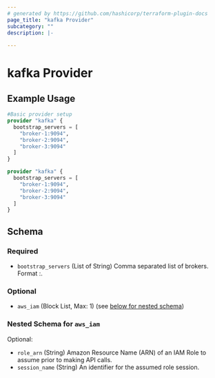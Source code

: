 ```yaml
---
# generated by https://github.com/hashicorp/terraform-plugin-docs
page_title: "kafka Provider"
subcategory: ""
description: |-
  
---
```


# kafka Provider



## Example Usage

```terraform
#Basic provider setup
provider "kafka" {
  bootstrap_servers = [
    "broker-1:9094",
    "broker-2:9094",
    "broker-3:9094"
  ]
}

provider "kafka" {
  bootstrap_servers = [
    "broker-1:9094",
    "broker-2:9094",
    "broker-3:9094"
  ]
}
```

<!-- schema generated by tfplugindocs -->
## Schema

### Required

- `bootstrap_servers` (List of String) Comma separated list of brokers. Format <broker>:<port>.

### Optional

- `aws_iam` (Block List, Max: 1) (see [below for nested schema](#nestedblock--aws_iam))

<a id="nestedblock--aws_iam"></a>
### Nested Schema for `aws_iam`

Optional:

- `role_arn` (String) Amazon Resource Name (ARN) of an IAM Role to assume prior to making API calls.
- `session_name` (String) An identifier for the assumed role session.
